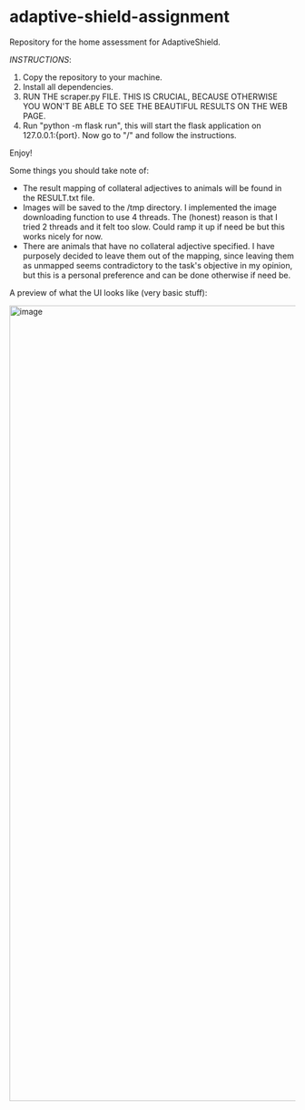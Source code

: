 # adaptive-shield-assignment

Repository for the home assessment for AdaptiveShield.

_INSTRUCTIONS_:

1. Copy the repository to your machine.
2. Install all dependencies.
3. RUN THE scraper.py FILE. THIS IS CRUCIAL, BECAUSE OTHERWISE YOU WON'T BE ABLE TO SEE THE BEAUTIFUL RESULTS ON THE WEB PAGE.
4. Run "python -m flask run", this will start the flask application on 127.0.0.1:{port}. Now go to "/" and follow the instructions.

Enjoy!

Some things you should take note of:

- The result mapping of collateral adjectives to animals will be found in the RESULT.txt file.
- Images will be saved to the /tmp directory. I implemented the image downloading function to use 4 threads. The (honest) reason is that I tried 2 threads and it felt too slow. Could ramp it up if need be but this works nicely for now.
- There are animals that have no collateral adjective specified. I have purposely decided to leave them out of the mapping, since leaving them as unmapped seems contradictory to the task's objective in my opinion, but this is a personal preference and can be done otherwise if need be.

A preview of what the UI looks like (very basic stuff):

<img width="1399" alt="image" src="https://github.com/user-attachments/assets/5a3ee928-fcc9-4138-bbbf-ef3b9ea661e6">
